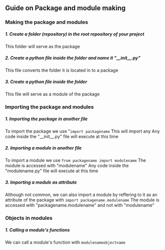 ## Guide on Package and module making

### Making the package and modules
##### 1. Create a folder (repository) in the root repository of your project
This folder will serve as the package
##### 2. Create a python file inside the folder and name it "\_\_init\_\_.py"
This file converts the folder it is located in to a package
##### 3. Create a python file inside the folder
This file will serve as a module of the package

### Importing the package and modules
##### 1. Importing the package in another file
To import the package we use "`import packagename`
This will import any 
Any code inside the "\_\_init\_\_.py" file will execute at this time
##### 2. Importing a module in another file
To import a module we use `from packagename import modulename`
The module is accessed with "modulename"
Any code inside the "modulename\.py" file will execute at this time
##### 3. Importing a module as attribute
Although not common, we can also import a module by reffering to it as an attribute of the package with `import packagename.modulename`
The module is accessed with "packagename.modulename" and not with "modulename"

### Objects in modules
##### 1. Calling a module's functions
We can call a module's function with `modulenameobjectname` 

